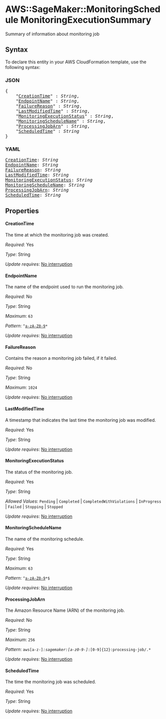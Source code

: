 # AWS::SageMaker::MonitoringSchedule MonitoringExecutionSummary

Summary of information about monitoring job

## Syntax

To declare this entity in your AWS CloudFormation template, use the following syntax:

### JSON

<pre>
{
    "<a href="#creationtime" title="CreationTime">CreationTime</a>" : <i>String</i>,
    "<a href="#endpointname" title="EndpointName">EndpointName</a>" : <i>String</i>,
    "<a href="#failurereason" title="FailureReason">FailureReason</a>" : <i>String</i>,
    "<a href="#lastmodifiedtime" title="LastModifiedTime">LastModifiedTime</a>" : <i>String</i>,
    "<a href="#monitoringexecutionstatus" title="MonitoringExecutionStatus">MonitoringExecutionStatus</a>" : <i>String</i>,
    "<a href="#monitoringschedulename" title="MonitoringScheduleName">MonitoringScheduleName</a>" : <i>String</i>,
    "<a href="#processingjobarn" title="ProcessingJobArn">ProcessingJobArn</a>" : <i>String</i>,
    "<a href="#scheduledtime" title="ScheduledTime">ScheduledTime</a>" : <i>String</i>
}
</pre>

### YAML

<pre>
<a href="#creationtime" title="CreationTime">CreationTime</a>: <i>String</i>
<a href="#endpointname" title="EndpointName">EndpointName</a>: <i>String</i>
<a href="#failurereason" title="FailureReason">FailureReason</a>: <i>String</i>
<a href="#lastmodifiedtime" title="LastModifiedTime">LastModifiedTime</a>: <i>String</i>
<a href="#monitoringexecutionstatus" title="MonitoringExecutionStatus">MonitoringExecutionStatus</a>: <i>String</i>
<a href="#monitoringschedulename" title="MonitoringScheduleName">MonitoringScheduleName</a>: <i>String</i>
<a href="#processingjobarn" title="ProcessingJobArn">ProcessingJobArn</a>: <i>String</i>
<a href="#scheduledtime" title="ScheduledTime">ScheduledTime</a>: <i>String</i>
</pre>

## Properties

#### CreationTime

The time at which the monitoring job was created.

_Required_: Yes

_Type_: String

_Update requires_: [No interruption](https://docs.aws.amazon.com/AWSCloudFormation/latest/UserGuide/using-cfn-updating-stacks-update-behaviors.html#update-no-interrupt)

#### EndpointName

The name of the endpoint used to run the monitoring job.

_Required_: No

_Type_: String

_Maximum_: <code>63</code>

_Pattern_: <code>^[a-zA-Z0-9](-*[a-zA-Z0-9])*</code>

_Update requires_: [No interruption](https://docs.aws.amazon.com/AWSCloudFormation/latest/UserGuide/using-cfn-updating-stacks-update-behaviors.html#update-no-interrupt)

#### FailureReason

Contains the reason a monitoring job failed, if it failed.

_Required_: No

_Type_: String

_Maximum_: <code>1024</code>

_Update requires_: [No interruption](https://docs.aws.amazon.com/AWSCloudFormation/latest/UserGuide/using-cfn-updating-stacks-update-behaviors.html#update-no-interrupt)

#### LastModifiedTime

A timestamp that indicates the last time the monitoring job was modified.

_Required_: Yes

_Type_: String

_Update requires_: [No interruption](https://docs.aws.amazon.com/AWSCloudFormation/latest/UserGuide/using-cfn-updating-stacks-update-behaviors.html#update-no-interrupt)

#### MonitoringExecutionStatus

The status of the monitoring job.

_Required_: Yes

_Type_: String

_Allowed Values_: <code>Pending</code> | <code>Completed</code> | <code>CompletedWithViolations</code> | <code>InProgress</code> | <code>Failed</code> | <code>Stopping</code> | <code>Stopped</code>

_Update requires_: [No interruption](https://docs.aws.amazon.com/AWSCloudFormation/latest/UserGuide/using-cfn-updating-stacks-update-behaviors.html#update-no-interrupt)

#### MonitoringScheduleName

The name of the monitoring schedule.

_Required_: Yes

_Type_: String

_Maximum_: <code>63</code>

_Pattern_: <code>^[a-zA-Z0-9](-*[a-zA-Z0-9])*$</code>

_Update requires_: [No interruption](https://docs.aws.amazon.com/AWSCloudFormation/latest/UserGuide/using-cfn-updating-stacks-update-behaviors.html#update-no-interrupt)

#### ProcessingJobArn

The Amazon Resource Name (ARN) of the monitoring job.

_Required_: No

_Type_: String

_Maximum_: <code>256</code>

_Pattern_: <code>aws[a-z\-]*:sagemaker:[a-z0-9\-]*:[0-9]{12}:processing-job/.*</code>

_Update requires_: [No interruption](https://docs.aws.amazon.com/AWSCloudFormation/latest/UserGuide/using-cfn-updating-stacks-update-behaviors.html#update-no-interrupt)

#### ScheduledTime

The time the monitoring job was scheduled.

_Required_: Yes

_Type_: String

_Update requires_: [No interruption](https://docs.aws.amazon.com/AWSCloudFormation/latest/UserGuide/using-cfn-updating-stacks-update-behaviors.html#update-no-interrupt)

